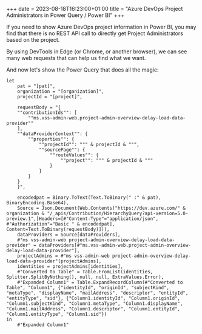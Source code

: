 +++ 
date = 2023-08-18T16:23:00+01:00
title = "Azure DevOps Project Administrators in Power Query / Power BI"
+++

If you need to show Azure DevOps project information in Power BI, you may find that there is no REST API call to directly get Project Administrators based on the project.

By using DevTools in Edge (or Chrome, or another browser), we can see many web requests that can help us find what we want.

And now let's show the Power Query that does all the magic:

```powerquery
let
    pat = "[pat]",
    organization = "[organization]",
    projectId = "[project]",

    requestBody = "{
    ""contributionIds"": [
        ""ms.vss-admin-web.project-admin-overview-delay-load-data-provider""
    ],
    ""dataProviderContext"": {
        ""properties"": {
            ""projectId"": """ & projectId & """,
            ""sourcePage"": {
                ""routeValues"": {
                    ""project"": """ & projectId & """
                }
            }
        }
    }
    }",

    encodedpat = Binary.ToText(Text.ToBinary(" :" & pat), BinaryEncoding.Base64),
    Source = Json.Document(Web.Contents("https://dev.azure.com/" & organization & "/_apis/Contribution/HierarchyQuery?api-version=5.0-preview.1",[Headers=[#"Content-Type"="application/json", #"Authorization"="Basic " & encodedpat], Content=Text.ToBinary(requestBody)])),
    dataProviders = Source[dataProviders],
    #"ms vss-admin-web project-admin-overview-delay-load-data-provider" = dataProviders[#"ms.vss-admin-web.project-admin-overview-delay-load-data-provider"],
    projectAdmins = #"ms vss-admin-web project-admin-overview-delay-load-data-provider"[projectAdmins],
    identities = projectAdmins[identities],
    #"Converted to Table" = Table.FromList(identities, Splitter.SplitByNothing(), null, null, ExtraValues.Error),
    #"Expanded Column1" = Table.ExpandRecordColumn(#"Converted to Table", "Column1", {"identityId", "originId", "subjectKind", "metaType", "displayName", "mailAddress", "descriptor", "entityId", "entityType", "sid"}, {"Column1.identityId", "Column1.originId", "Column1.subjectKind", "Column1.metaType", "Column1.displayName", "Column1.mailAddress", "Column1.descriptor", "Column1.entityId", "Column1.entityType", "Column1.sid"})
in
    #"Expanded Column1"

```
